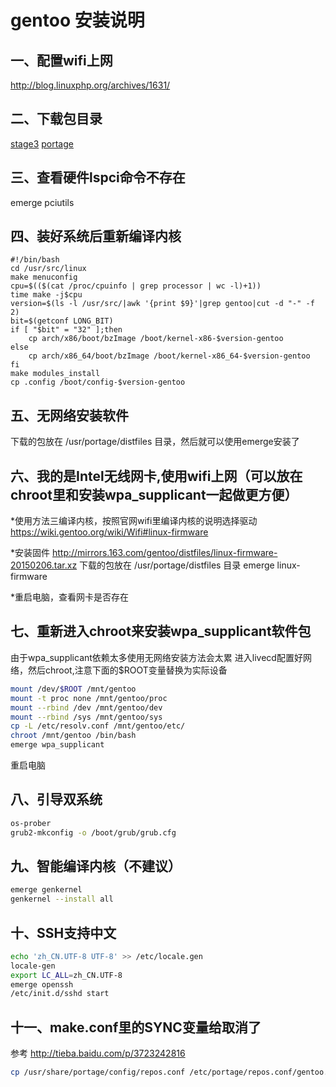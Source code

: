 gentoo 安装说明
===
一、配置wifi上网
---
http://blog.linuxphp.org/archives/1631/

二、下载包目录
---
[stage3](http://mirrors.163.com/gentoo/releases/x86/autobuilds/current-stage3-i686/)
[portage](http://mirrors.163.com/gentoo/snapshots/portage-latest.tar.bz2)

三、查看硬件lspci命令不存在
---
emerge pciutils

四、装好系统后重新编译内核
---
```shell
#!/bin/bash
cd /usr/src/linux
make menuconfig
cpu=$(($(cat /proc/cpuinfo | grep processor | wc -l)+1))
time make -j$cpu
version=$(ls -l /usr/src/|awk '{print $9}'|grep gentoo|cut -d "-" -f 2)
bit=$(getconf LONG_BIT)
if [ "$bit" = "32" ];then
	cp arch/x86/boot/bzImage /boot/kernel-x86-$version-gentoo
else
	cp arch/x86_64/boot/bzImage /boot/kernel-x86_64-$version-gentoo
fi
make modules_install
cp .config /boot/config-$version-gentoo
```
五、无网络安装软件
---
下载的包放在 /usr/portage/distfiles 目录，然后就可以使用emerge安装了

六、我的是Intel无线网卡,使用wifi上网（可以放在chroot里和安装wpa_supplicant一起做更方便）
---

*使用方法三编译内核，按照官网wifi里编译内核的说明选择驱动
https://wiki.gentoo.org/wiki/Wifi#linux-firmware

*安装固件
http://mirrors.163.com/gentoo/distfiles/linux-firmware-20150206.tar.xz
下载的包放在 /usr/portage/distfiles 目录
emerge linux-firmware

*重启电脑，查看网卡是否存在

七、重新进入chroot来安装wpa_supplicant软件包
---
由于wpa_supplicant依赖太多使用无网络安装方法会太累
进入livecd配置好网络，然后chroot,注意下面的$ROOT变量替换为实际设备
```bash
mount /dev/$ROOT /mnt/gentoo
mount -t proc none /mnt/gentoo/proc
mount --rbind /dev /mnt/gentoo/dev
mount --rbind /sys /mnt/gentoo/sys
cp -L /etc/resolv.conf /mnt/gentoo/etc/
chroot /mnt/gentoo /bin/bash
emerge wpa_supplicant
```
重启电脑

八、引导双系统
---
```bash
os-prober
grub2-mkconfig -o /boot/grub/grub.cfg
```

九、智能编译内核（不建议）
---
```bash
emerge genkernel
genkernel --install all
```

十、SSH支持中文
---
```bash
echo 'zh_CN.UTF-8 UTF-8' >> /etc/locale.gen
locale-gen
export LC_ALL=zh_CN.UTF-8
emerge openssh
/etc/init.d/sshd start
```

十一、make.conf里的SYNC变量给取消了
---
参考 http://tieba.baidu.com/p/3723242816
```bash
cp /usr/share/portage/config/repos.conf /etc/portage/repos.conf/gentoo.conf
```
